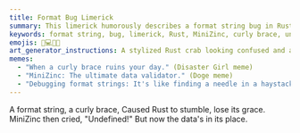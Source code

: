 ```yaml
---
title: Format Bug Limerick
summary: This limerick humorously describes a format string bug in Rust that caused MiniZinc to complain about undefined data, but was ultimately resolved, putting the data back in its correct place.
keywords: format string, bug, limerick, Rust, MiniZinc, curly brace, undefined, data, fix, humor
emojis: 🐛💻📝✅
art_generator_instructions: A stylized Rust crab looking confused and a MiniZinc model with a sad face, both pointing at a misplaced curly brace in a glowing format string. A small, mischievous bug is seen escaping from the curly brace. In the final scene, the curly brace is correctly placed, the Rust crab and MiniZinc model are smiling, and the data is neatly arranged in its place. The overall feeling should be lighthearted and convey the satisfaction of fixing a tricky bug.
memes:
  - "When a curly brace ruins your day." (Disaster Girl meme)
  - "MiniZinc: The ultimate data validator." (Doge meme)
  - "Debugging format strings: It's like finding a needle in a haystack, but the needle is a curly brace." (Expanding Brain meme)
---
```

A format string, a curly brace,
Caused Rust to stumble, lose its grace.
MiniZinc then cried,
"Undefined!"
But now the data's in its place.